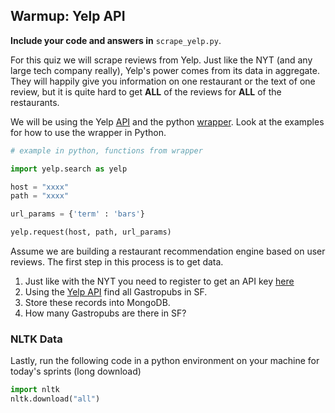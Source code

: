 ## Warmup: Yelp API

**Include your code and answers in** `scrape_yelp.py`.

For this quiz we will scrape reviews from Yelp.  Just like the NYT (and any large tech company really), Yelp's power comes from its data in aggregate.  They will happily give you information on one restaurant or the text of one review, but it is quite hard to get __ALL__ of the reviews for __ALL__ of the restaurants.

We will be using the Yelp [API](http://www.yelp.com/developers/documentation) and the python [wrapper](https://github.com/yelp/yelp-python).  Look at the examples for how to use the wrapper in Python.

```python
# example in python, functions from wrapper

import yelp.search as yelp

host = "xxxx"
path = "xxxx"

url_params = {'term' : 'bars'}

yelp.request(host, path, url_params)
```

Assume we are building a restaurant recommendation engine based on user reviews.  The first step in this process is to get data.

1. Just like with the NYT you need to register to get an API key [here](http://www.yelp.com/developers/manage_api_keys)
1. Using the [Yelp API](http://www.yelp.com/developers/documentation/v2/search_api) find all Gastropubs in SF.
2. Store these records into MongoDB.
3. How many Gastropubs are there in SF?

### NLTK Data

Lastly, run the following code in a python environment on your machine for today's sprints (long download) 
  ```python
  import nltk
  nltk.download("all")
  ```
